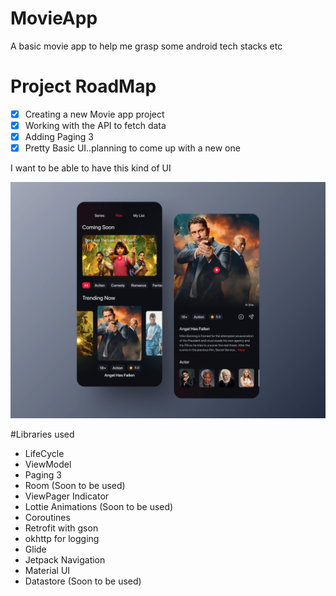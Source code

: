 # MovieApp
A basic movie app to help me grasp some android tech stacks etc

# Project RoadMap

- [x] Creating a new Movie app project
- [x] Working with the API to fetch data
- [x] Adding Paging 3
- [x] Pretty Basic UI..planning to come up with a new one

I want to be able to have this kind of UI


![GitHub Logo](app.webp)

#Libraries used
- LifeCycle
- ViewModel
- Paging 3
- Room (Soon to be used)
- ViewPager Indicator
- Lottie Animations (Soon to be used)
- Coroutines
- Retrofit with gson
- okhttp for logging
- Glide
- Jetpack Navigation
- Material UI
- Datastore (Soon to be used)
